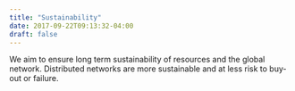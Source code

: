 ```yaml
---
title: "Sustainability"
date: 2017-09-22T09:13:32-04:00
draft: false
---
```

We aim to ensure long term sustainability of resources and the global network. Distributed networks are more sustainable and at less risk to buy-out or failure.